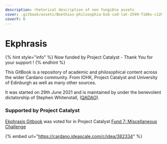 ```yaml
---
description: rhetorical description of non fungible assets
cover: .gitbook/assets/Boethius-philosophia-bsb-cod-lat-2599-f106v-c1200.jpg
coverY: 0
---
```


# Ekphrasis

{% hint style="info" %}
Now funded by Project Catalyst - Thank You for your support !
{% endhint %}

This GitBook is a repository of academic and philosophical content across the wider Cardano community. From IOHK, Project Catalyst and University of Edinburgh as well as many other sources.

It was started on 29th June 2021 and is maintained by under the benevolent dictatorship of Stephen Whitenstall, ([QADAO](https://quality-assurance-dao.github.io)).

### Supported by Project Catalyst

[Ekphrasis Gitbook](https://cardano.ideascale.com/c/idea/382334) was voted for in Project Catalyst [Fund 7: Miscellaneous Challenge](https://cardano.ideascale.com/c/campaigns/26248/about)

{% embed url="https://cardano.ideascale.com/c/idea/382334" %}
